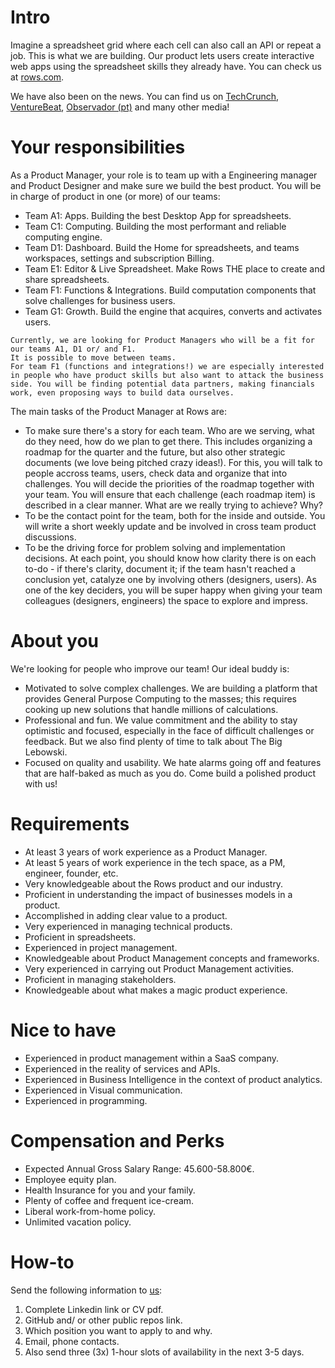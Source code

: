 # Intro
Imagine a spreadsheet grid where each cell can also call an API or repeat a job. This is what we are building. Our product lets users create interactive web apps using the spreadsheet skills they already have. You can check us at [rows.com](http://rows.com).

We have also been on the news. You can find us on [TechCrunch](https://tcrn.ch/2LnB1r0), [VentureBeat](https://bit.ly/2IGwgHS), [Observador (pt)](https://bit.ly/2rZV0Ar) and many other media!

# Your responsibilities

As a Product Manager, your role is to team up with a Engineering manager and Product Designer and make sure we build the best product. You will be in charge of product in one (or more) of our teams:
* Team A1: Apps. Building the best Desktop App for spreadsheets.
* Team C1: Computing. Building the most performant and reliable computing engine.
* Team D1: Dashboard. Build the Home for spreadsheets, and teams workspaces, settings and subscription Billing.
* Team E1: Editor & Live Spreadsheet. Make Rows THE place to create and share spreadsheets.
* Team F1: Functions & Integrations. Build computation components that solve challenges for business users.
* Team G1: Growth. Build the engine that acquires, converts and activates users.

```
Currently, we are looking for Product Managers who will be a fit for our teams A1, D1 or/ and F1. 
It is possible to move between teams.
For team F1 (functions and integrations!) we are especially interested in people who have product skills but also want to attack the business side. You will be finding potential data partners, making financials work, even proposing ways to build data ourselves.
```

The main tasks of the Product Manager at Rows are:
* To make sure there's a story for each team. Who are we serving, what do they need, how do we plan to get there. This includes organizing a roadmap for the quarter and the future, but also other strategic documents (we love being pitched crazy ideas!). For this, you will talk to people accross teams, users, check data and organize that into challenges. You will decide the priorities of the roadmap together with your team. You will ensure that each challenge (each roadmap item) is described in a clear manner. What are we really trying to achieve? Why?
* To be the contact point for the team, both for the inside and outside. You will write a short weekly update and be involved in cross team product discussions.
* To be the driving force for problem solving and implementation decisions. At each point, you should know how clarity there is on each to-do - if there's clarity, document it; if the team hasn't reached a conclusion yet, catalyze one by involving others (designers, users). As one of the key deciders, you will be super happy when giving your team colleagues (designers, engineers) the space to explore and impress.

# About you
We're looking for people who improve our team! Our ideal buddy is:
* Motivated to solve complex challenges. We are building a platform that provides General Purpose Computing to the masses; this requires cooking up new solutions that handle millions of calculations.
* Professional and fun. We value commitment and the ability to stay optimistic and focused, especially in the face of difficult challenges or feedback. But we also find plenty of time to talk about The Big Lebowski.
* Focused on quality and usability. We hate alarms going off and features that are half-baked as much as you do. Come build a polished product with us!

# Requirements
* At least 3 years of work experience as a Product Manager.
* At least 5 years of work experience in the tech space, as a PM, engineer, founder, etc. 
* Very knowledgeable about the Rows product and our industry.
* Proficient in understanding the impact of businesses models in a product.
* Accomplished in adding clear value to a product.
* Very experienced in managing technical products. 
* Proficient in spreadsheets. 
* Experienced in project management.
* Knowledgeable about Product Management concepts and frameworks.
* Very experienced in carrying out Product Management activities.
* Proficient in managing stakeholders.
* Knowledgeable about what makes a magic product experience.

# Nice to have
* Experienced in product management within a SaaS company.
* Experienced in the reality of services and APIs. 
* Experienced in Business Intelligence in the context of product analytics.
* Experienced in Visual communication.
* Experienced in programming.

# Compensation and Perks
* Expected Annual Gross Salary Range: 45.600-58.800€.
* Employee equity plan.
* Health Insurance for you and your family.
* Plenty of coffee and frequent ice-cream.
* Liberal work-from-home policy.
* Unlimited vacation policy.

# How-to
Send the following information to [us](mailto:join@rows.com):
   1. Complete Linkedin link or CV pdf.
   2. GitHub and/ or other public repos link.
   3. Which position you want to apply to and why.
   4. Email, phone contacts.
   5. Also send three (3x) 1-hour slots of availability in the next 3-5 days.

